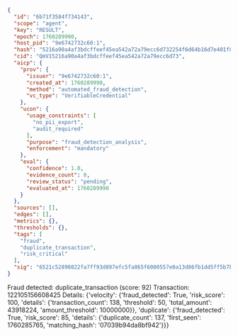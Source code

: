 ```json
{
  "id": "6b71f3584f734143",
  "scope": "agent",
  "key": "RESULT",
  "epoch": 1760289990,
  "host_pid": "9e6742732c60:1",
  "hash": "5216a90a4af3bdcffeef45ea542a72a79ecc6d732254f6d64b16d7e401f8e9c3",
  "cid": "QmV15216a90a4af3bdcffeef45ea542a72a79ecc6d73",
  "aicp": {
    "prov": {
      "issuer": "9e6742732c60:1",
      "created_at": 1760289990,
      "method": "automated_fraud_detection",
      "vc_type": "VerifiableCredential"
    },
    "ucon": {
      "usage_constraints": [
        "no_pii_export",
        "audit_required"
      ],
      "purpose": "fraud_detection_analysis",
      "enforcement": "mandatory"
    },
    "eval": {
      "confidence": 1.0,
      "evidence_count": 0,
      "review_status": "pending",
      "evaluated_at": 1760289990
    }
  },
  "sources": [],
  "edges": [],
  "metrics": {},
  "thresholds": {},
  "tags": [
    "fraud",
    "duplicate_transaction",
    "risk_critical"
  ],
  "sig": "6521c52890822fa7ff93d897efc5fa865f6000557e0a13d86fb1dd5ff5b7bca8"
}
```

Fraud detected: duplicate_transaction (score: 92)
Transaction: 122105156608425
Details: {'velocity': {'fraud_detected': True, 'risk_score': 100, 'details': {'transaction_count': 138, 'threshold': 50, 'total_amount': 43918224, 'amount_threshold': 10000000}}, 'duplicate': {'fraud_detected': True, 'risk_score': 85, 'details': {'duplicate_count': 137, 'first_seen': 1760285765, 'matching_hash': '07039b94da8bf942'}}}